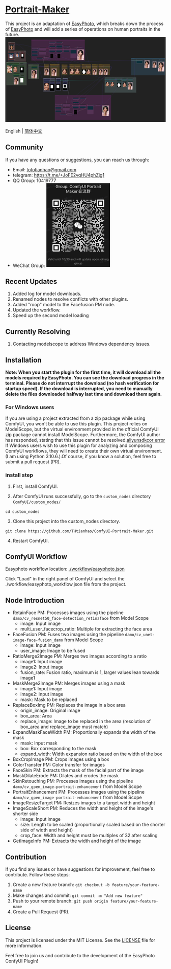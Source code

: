# [Portrait-Maker](https://github.com/THtianhao/ComfyUI-Portrait-Maker)
This project is an adaptation of [EasyPhoto](https://github.com/aigc-apps/sd-webui-EasyPhoto), which breaks down the process of [EasyPhoto](https://github.com/aigc-apps/sd-webui-EasyPhoto) and will add a series of operations on human portraits in the future.
![](./images/easyphoto.png)

English | [简体中文](./README_zh-CN.md)

## Community

If you have any questions or suggestions, you can reach us through:

- Email: tototianhao@gmail.com
- telegram: https://t.me/+JoFE2vqHU4phZjg1
- QQ Group: 10419777
- WeChat Group: <img src="./images/wechat.jpg" width="200">


## Recent Updates
1. Added log for model downloads.
2. Renamed nodes to resolve conflicts with other plugins.
3. Added "roop" model to the Facefusion PM node.
4. Updated the workflow.
5. Speed up the second model loading

## Currently Resolving
1. Contacting modelscope to address Windows dependency issues.


## Installation
**Note: When you start the plugin for the first time, it will download all the models required by EasyPhoto. You can see the download progress in the terminal. Please do not interrupt the download (no hash verification for startup speed). If the download is interrupted, you need to manually delete the files downloaded halfway last time and download them again.**

### For Windows users

If you are using a project extracted from a zip package while using ComfyUI, you won't be able to use this plugin. This project relies on ModelScope, but the virtual environment provided in the official ComfyUI zip package cannot install ModelScope. Furthermore, the ComfyUI author has responded, stating that this issue cannot be resolved.[aliyunsdkcor error](https://github.com/ltdrdata/ComfyUI-Impact-Pack/issues/223) If Windows users wish to use this plugin for analyzing and composing ComfyUI workflows, they will need to create their own virtual environment. (I am using Python 3.10.6.).Of course, if you know a solution, feel free to submit a pull request (PR).

### install step
1. First, install ComfyUI.

2. After ComfyUI runs successfully, go to the `custom_nodes` directory `ComfyUI/custom_nodes/`

```
cd custom_nodes
```

3. Clone this project into the custom_nodes directory.

```
git clone https://github.com/THtianhao/ComfyUI-Portrait-Maker.git
```

4. Restart ComfyUI.


## ComfyUI Workflow
Easyphoto workflow location: [./workflow/easyphoto.json](./workflows/easyphoto.json)

Click "Load" in the right panel of ComfyUI and select the ./workflow/easyphoto_workflow.json file from the project.



## Node Introduction

* RetainFace PM: Processes images using the pipeline `damo/cv_resnet50_face-detection_retinaface` from Model Scope
    * image: Input image
    * multi_user_facecrop_ratio: Multiple for extracting the face area
* FaceFusion PM: Fuses two images using the pipeline `damo/cv_unet-image-face-fusion_damo` from Model Scope
    * image: Input image
    * user_image: Image to be fused
* RatioMerge2Image PM: Merges two images according to a ratio
    * image1: Input image
    * Image2: Input image
    * fusion_rate: Fusion ratio, maximum is 1, larger values lean towards image1
* MaskMerge2Image PM: Merges images using a mask
    * image1: Input image
    * image2: Input image
    * mask: Mask to be replaced
* ReplaceBoxImg PM: Replaces the image in a box area
    * origin_image: Original image
    * box_area: Area
    * replace_image: Image to be replaced in the area (resolution of box_area and replace_image must match)
* ExpandMaskFaceWidth PM: Proportionally expands the width of the mask
    * mask: Input mask
    * box: Box corresponding to the mask
    * expand_width: Width expansion ratio based on the width of the box
* BoxCropImage PM: Crops images using a box
* ColorTransfer PM: Color transfer for images
* FaceSkin PM: Extracts the mask of the facial part of the image
* MaskDilateErode PM: Dilates and erodes the mask
* SkinRetouching PM: Processes images using the pipeline `damo/cv_gpen_image-portrait-enhancement` from Model Scope
* PortraitEnhancement PM: Processes images using the pipeline `damo/cv_gpen_image-portrait-enhancement` from Model Scope
* ImageResizeTarget PM: Resizes images to a target width and height
* ImageScaleShort PM: Reduces the width and height of the image's shorter side
    * image: Input image
    * size: Length to be scaled (proportionally scaled based on the shorter side of width and height)
    * crop_face: Width and height must be multiples of 32 after scaling
* GetImageInfo PM: Extracts the width and height of the image

## Contribution

If you find any issues or have suggestions for improvement, feel free to contribute. Follow these steps:

1. Create a new feature branch: `git checkout -b feature/your-feature-name`
2. Make changes and commit: `git commit -m "Add new feature"`
3. Push to your remote branch: `git push origin feature/your-feature-name`
4. Create a Pull Request (PR).

## License

This project is licensed under the MIT License. See the [LICENSE](LICENSE) file for more information.


Feel free to join us and contribute to the development of the EasyPhoto ConfyUI Plugin!
